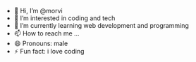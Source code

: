 - 👋 Hi, I’m @morvi
- 👀 I’m interested in coding and tech
- 🌱 I’m currently learning web development and programming
- 📫 How to reach me ...
- 😄 Pronouns: male
- ⚡ Fun fact: i love coding

<!---
Agyem/Agyem is a ✨ special ✨ repository because its `README.md` (this file) appears on your GitHub profile.
You can click the Preview link to take a look at your changes.
--->
